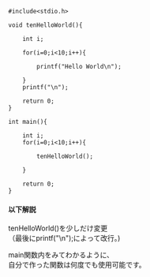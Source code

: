 ```
#include<stdio.h>

void tenHelloWorld(){
	
	int i;
	
	for(i=0;i<10;i++){
		
		printf("Hello World\n");
		
	}
	printf("\n");
	
	return 0;
}

int main(){
	
	int i;
	for(i=0;i<10;i++){
		
		tenHelloWorld();
		
	}
	
	return 0;
}
```
#### 以下解説

tenHelloWorld()を少しだけ変更  
（最後にprintf("\n");によって改行。)  
  
main関数内をみてわかるように、  
自分で作った関数は何度でも使用可能です。  
